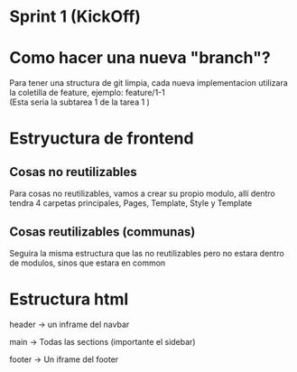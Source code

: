 # Sprint 1 (KickOff)

# Como hacer una nueva "branch"?

Para tener una structura de git limpia, cada nueva implementacion utilizara la coletilla de feature, ejemplo: feature/1-1  
(Esta seria la subtarea 1 de la tarea 1 )

# Estryuctura de frontend

## Cosas no reutilizables

Para cosas no reutilizables, vamos a crear su propio modulo, allí dentro tendra 4 carpetas principales, Pages, Template, Style y Template

## Cosas reutilizables (communas)

Seguira la misma estructura que las no reutilizables pero no estara dentro de modulos, sinos que estara en common

# Estructura html
header -> un inframe del navbar

main -> Todas las sections (importante el sidebar)

footer -> Un iframe del footer
